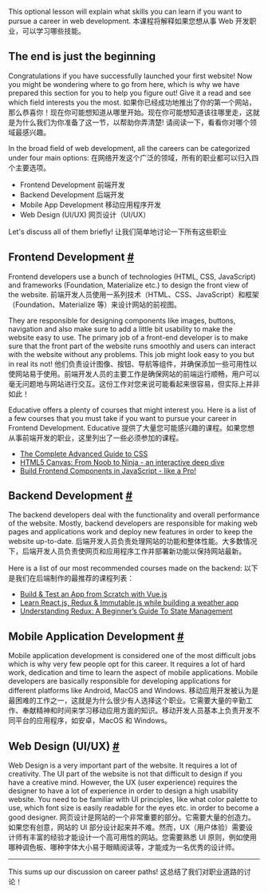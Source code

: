 This optional lesson will explain what skills you can learn if you want to pursue a career in web development.
本课程将解释如果您想从事 Web 开发职业，可以学习哪些技能。

## The end is just the beginning

Congratulations if you have successfully launched your first website! Now you might be wondering where to go from here, which is why we have prepared this section for you to help you figure out! Give it a read and see which field interests you the most.
如果你已经成功地推出了你的第一个网站，那么恭喜你！现在你可能想知道从哪里开始。现在你可能想知道该往哪里走，这就是为什么我们为你准备了这一节，以帮助你弄清楚! 请阅读一下，看看你对哪个领域最感兴趣。

In the broad field of web development, all the careers can be categorized under four main options:
在网络开发这个广泛的领域，所有的职业都可以归入四个主要选项。

- Frontend Development
前端开发
- Backend Development
后端开发
- Mobile App Development
移动应用程序开发
- Web Design (UI/UX)
网页设计（UI/UX）

Let's discuss all of them briefly!
让我们简单地讨论一下所有这些职业

## Frontend Development [#](https://www.educative.io/courses/a-complete-guide-to-launching-your-website-from-local-to-live/gxQGYJK903D#Frontend-Development)

Frontend developers use a bunch of technologies (HTML, CSS, JavaScript) and frameworks (Foundation, Materialize etc.) to design the front view of the website.
前端开发人员使用一系列技术（HTML、CSS、JavaScript）和框架（Foundation、Materialize 等）来设计网站的前视图。

They are responsible for designing components like images, buttons, navigation and also make sure to add a little bit usability to make the website easy to use. The primary job of a front-end developer is to make sure that the front part of the website runs smoothly and users can interact with the website without any problems. This job might look easy to you but in real its not!
他们负责设计图像、按钮、导航等组件，并确保添加一些可用性以使网站易于使用。前端开发人员的主要工作是确保网站的前端运行顺畅，用户可以毫无问题地与网站进行交互。这份工作对您来说可能看起来很容易，但实际上并非如此！

Educative offers a plenty of courses that might interest you. Here is a list of a few courses that you must take if you want to pursue your career in Frontend Development.
Educative 提供了大量您可能感兴趣的课程。如果您想从事前端开发的职业，这里列出了一些必须参加的课程。

- [The Complete Advanced Guide to CSS](https://www.educative.io/collection/5191711974227968/5641332169113600?authorName=Ohans%20Emmanuel)
- [HTML5 Canvas: From Noob to Ninja - an interactive deep dive](https://www.educative.io/collection/5743114304094208/5668600916475904?authorName=Kirupa%20Chinnathambi)
- [Build Frontend Components in JavaScript - like a Pro!](https://www.educative.io/collection/10370001/5165314803236864?authorName=Educative)

## Backend Development [#](https://www.educative.io/courses/a-complete-guide-to-launching-your-website-from-local-to-live/gxQGYJK903D#Backend-Development)

The backend developers deal with the functionality and overall performance of the website. Mostly, backend developers are responsible for making web pages and applications work and deploy new features in order to keep the website up-to-date.
后端开发人员负责处理网站的功能和整体性能。大多数情况下，后端开发人员负责使网页和应用程序工作并部署新功能以保持网站最新。

Here is a list of our most recommended courses made on the backend:
以下是我们在后端制作的最推荐的课程列表：

- [Build & Test an App from Scratch with Vue.js](https://www.educative.io/profile/view/5024793980043264)
- [Learn React.js, Redux & Immutable.js while building a weather app](https://www.educative.io/collection/5642398931615744/5741031244955648?authorName=Max%20Stoiber)
- [Understanding Redux: A Beginner’s Guide To State Management](https://www.educative.io/collection/10370001/5650915080011776)

## Mobile Application Development [#](https://www.educative.io/courses/a-complete-guide-to-launching-your-website-from-local-to-live/gxQGYJK903D#Mobile-Application-Development)

Mobile application development is considered one of the most difficult jobs which is why very few people opt for this career. It requires a lot of hard work, dedication and time to learn the aspect of mobile applications. Mobile developers are basically responsible for developing applications for different platforms like Android, MacOS and Windows.
移动应用开发被认为是最困难的工作之一，这就是为什么很少有人选择这个职业。它需要大量的辛勤工作、奉献精神和时间来学习移动应用方面的知识。移动开发人员基本上负责开发不同平台的应用程序，如安卓，MacOS 和 Windows。

## Web Design (UI/UX) [#](https://www.educative.io/courses/a-complete-guide-to-launching-your-website-from-local-to-live/gxQGYJK903D#Web-Design-(UI/UX) )

Web Design is a very important part of the website. It requires a lot of creativity. The UI part of the website is not that difficult to design if you have a creative mind. However, the UX (user experience) requires the designer to have a lot of experience in order to design a high usability website. You need to be familiar with UI principles, like what color palette to use, which font size is easily readable for the eyes etc. in order to become a good designer.
网页设计是网站的一个非常重要的部分。它需要大量的创造力。如果您有创意，网站的 UI 部分设计起来并不难。然而，UX（用户体验）需要设计师有丰富的经验才能设计一个高可用性的网站。您需要熟悉 UI 原则，例如使用哪种调色板、哪种字体大小易于眼睛阅读等，才能成为一名优秀的设计师。

---

This sums up our discussion on career paths!
这总结了我们对职业道路的讨论！
